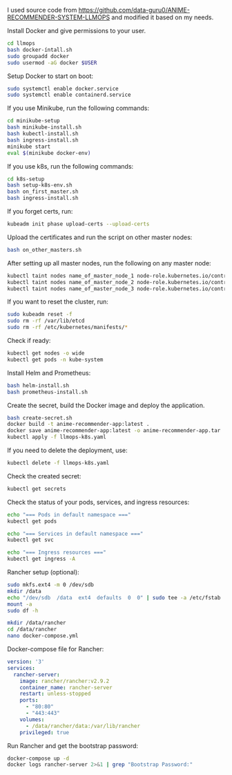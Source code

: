 I used source code from https://github.com/data-guru0/ANIME-RECOMMENDER-SYSTEM-LLMOPS and modified it based on my needs.

Install Docker and give permissions to your user.
```bash
cd llmops
bash docker-íntall.sh
sudo groupadd docker
sudo usermod -aG docker $USER
```

Setup Docker to start on boot:
```bash
sudo systemctl enable docker.service
sudo systemctl enable containerd.service
```

If you use Minikube, run the following commands:
```bash
cd minikube-setup
bash minikube-install.sh
bash kubectl-install.sh
bash ingress-install.sh
minikube start
eval $(minikube docker-env)
```

If you use k8s, run the following commands:
```bash
cd k8s-setup
bash setup-k8s-env.sh
bash on_first_master.sh
bash ingress-install.sh
```

If you forget certs, run:
```bash
kubeadm init phase upload-certs --upload-certs
````

Upload the certificates and run the script on other master nodes:
```bash
bash on_other_masters.sh
```

After setting up all master nodes, run the following on any master node:
```bash
kubectl taint nodes name_of_master_node_1 node-role.kubernetes.io/control-plane:NoSchedule-
kubectl taint nodes name_of_master_node_2 node-role.kubernetes.io/control-plane:NoSchedule-
kubectl taint nodes name_of_master_node_3 node-role.kubernetes.io/control-plane:NoSchedule-
```

If you want to reset the cluster, run:
```bash
sudo kubeadm reset -f
sudo rm -rf /var/lib/etcd
sudo rm -rf /etc/kubernetes/manifests/*
```

Check if ready:
```bash
kubectl get nodes -o wide
kubectl get pods -n kube-system
```

Install Helm and Prometheus:
```bash
bash helm-install.sh
bash prometheus-install.sh
```

Create the secret, build the Docker image and deploy the application.
```bash
bash create-secret.sh
docker build -t anime-recommender-app:latest .
docker save anime-recommender-app:latest -o anime-recommender-app.tar 
kubectl apply -f llmops-k8s.yaml
```

If you need to delete the deployment, use:
```bash
kubectl delete -f llmops-k8s.yaml
```

Check the created secret:
```bash
kubectl get secrets
```

Check the status of your pods, services, and ingress resources:
```bash
echo "=== Pods in default namespace ==="
kubectl get pods

echo "=== Services in default namespace ==="
kubectl get svc

echo "=== Ingress resources ==="
kubectl get ingress -A
```

Rancher setup (optional):
```bash
sudo mkfs.ext4 -m 0 /dev/sdb
mkdir /data
echo "/dev/sdb  /data  ext4  defaults  0  0" | sudo tee -a /etc/fstab
mount -a
sudo df -h

mkdir /data/rancher
cd /data/rancher
nano docker-compose.yml
```

Docker-compose file for Rancher:
```yaml
version: '3'
services:
  rancher-server:
    image: rancher/rancher:v2.9.2
    container_name: rancher-server
    restart: unless-stopped
    ports:
      - "80:80"
      - "443:443"
    volumes:
      - /data/rancher/data:/var/lib/rancher
    privileged: true
```

Run Rancher and get the bootstrap password:
```bash
docker-compose up -d
docker logs rancher-server 2>&1 | grep "Bootstrap Password:"
```